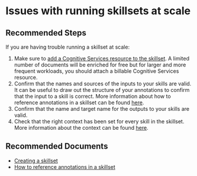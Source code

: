 <properties
	pageTitle="Issues with running skillsets at scale"
	description="Issues with running skillsets at scale"
	service="microsoft.search"
	resource="searchservices"
	authors="MarkHeff"
	ms.author="maheff"
	selfHelpType="resource"
	supportTopicIds="32681379"
	displayOrder="35"
	resourceTags=""
	productPesIds="15568"
	cloudEnvironments="public"
	articleId="skillset-running-at-scale"
/>

# Issues with running skillsets at scale

## **Recommended Steps**

If you are having trouble running a skillset at scale:

1. Make sure to [add a Cognitive Services resource to the skillset](https://docs.microsoft.com/azure/search/cognitive-search-attach-cognitive-services). A limited number of documents will be enriched for free but for larger and more frequent workloads, you should attach a billable Cognitive Services resource.
1. Confirm that the names and sources of the inputs to your skills are valid. It can be useful to draw out the structure of your annotations to confirm that the input to a skill is correct. More information about how to reference annotations in a skillset can be found [here](https://docs.microsoft.com/azure/search/cognitive-search-concept-annotations-syntax).
1. Confirm that the name and target name for the outputs to your skills are valid.
1. Check that the right context has been set for every skill in the skillset. More information about the context can be found [here](https://docs.microsoft.com/azure/search/cognitive-search-defining-skillset#add-built-in-skills).

## **Recommended Documents**

* [Creating a skillset](https://docs.microsoft.com/azure/search/cognitive-search-defining-skillset)
* [How to reference annotations in a skillset](https://docs.microsoft.com/azure/search/cognitive-search-concept-annotations-syntax)